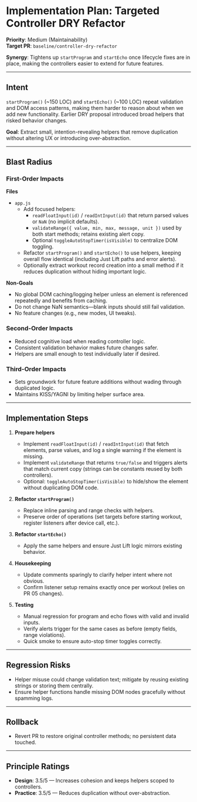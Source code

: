 # Implementation Plan: Targeted Controller DRY Refactor

**Priority**: Medium (Maintainability)  
**Target PR**: `baseline/controller-dry-refactor`  

**Synergy**: Tightens up `startProgram` and `startEcho` once lifecycle fixes are in place, making the controllers easier to extend for future features.

---

## Intent

`startProgram()` (~150 LOC) and `startEcho()` (~100 LOC) repeat validation and DOM access patterns, making them harder to reason about when we add new functionality. Earlier DRY proposal introduced broad helpers that risked behavior changes.

**Goal**: Extract small, intention-revealing helpers that remove duplication without altering UX or introducing over-abstraction.

---

## Blast Radius

### First-Order Impacts

**Files**
- `app.js`
  - Add focused helpers:
    - `readFloatInput(id)` / `readIntInput(id)` that return parsed values or `NaN` (no implicit defaults).
    - `validateRange({ value, min, max, message, unit })` used by both start methods; retains existing alert copy.
    - Optional `toggleAutoStopTimer(isVisible)` to centralize DOM toggling.
  - Refactor `startProgram()` and `startEcho()` to use helpers, keeping overall flow identical (including Just Lift paths and error alerts).
  - Optionally extract workout record creation into a small method if it reduces duplication without hiding important logic.

**Non-Goals**
- No global DOM caching/logging helper unless an element is referenced repeatedly and benefits from caching.
- Do not change NaN semantics—blank inputs should still fail validation.
- No feature changes (e.g., new modes, UI tweaks).

### Second-Order Impacts

- Reduced cognitive load when reading controller logic.
- Consistent validation behavior makes future changes safer.
- Helpers are small enough to test individually later if desired.

### Third-Order Impacts

- Sets groundwork for future feature additions without wading through duplicated logic.
- Maintains KISS/YAGNI by limiting helper surface area.

---

## Implementation Steps

1. **Prepare helpers**
   - Implement `readFloatInput(id)` / `readIntInput(id)` that fetch elements, parse values, and log a single warning if the element is missing.
   - Implement `validateRange` that returns `true/false` and triggers alerts that match current copy (strings can be constants reused by both controllers).
   - Optional: `toggleAutoStopTimer(isVisible)` to hide/show the element without duplicating DOM code.

2. **Refactor `startProgram()`**
   - Replace inline parsing and range checks with helpers.
   - Preserve order of operations (set targets before starting workout, register listeners after device call, etc.).

3. **Refactor `startEcho()`**
   - Apply the same helpers and ensure Just Lift logic mirrors existing behavior.

4. **Housekeeping**
   - Update comments sparingly to clarify helper intent where not obvious.
   - Confirm listener setup remains exactly once per workout (relies on PR 05 changes).

5. **Testing**
   - Manual regression for program and echo flows with valid and invalid inputs.
   - Verify alerts trigger for the same cases as before (empty fields, range violations).
   - Quick smoke to ensure auto-stop timer toggles correctly.

---

## Regression Risks

- Helper misuse could change validation text; mitigate by reusing existing strings or storing them centrally.
- Ensure helper functions handle missing DOM nodes gracefully without spamming logs.

---

## Rollback

- Revert PR to restore original controller methods; no persistent data touched.

---

## Principle Ratings

- **Design**: 3.5/5 — Increases cohesion and keeps helpers scoped to controllers.
- **Practice**: 3.5/5 — Reduces duplication without over-abstraction.

